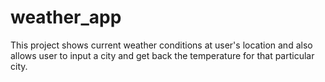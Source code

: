# weather_app

This project shows current weather conditions at user's location and also allows user to input a city and get back the temperature for that particular city.
